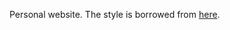 Personal website. The style is borrowed from [here](https://github.com/DmitryUlyanov/dmitryulyanov.github.io).
